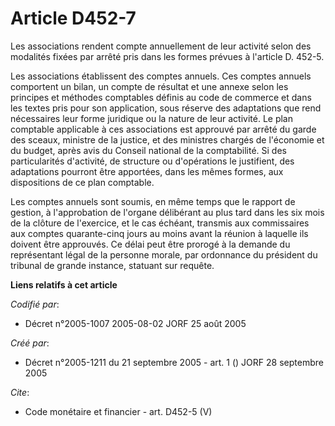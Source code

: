 # Article D452-7

Les associations rendent compte annuellement de leur activité selon des modalités fixées par arrêté pris dans les formes
prévues à l'article D. 452-5.

Les associations établissent des comptes annuels. Ces comptes annuels comportent un bilan, un compte de résultat et une
annexe selon les principes et méthodes comptables définis au code de commerce et dans les textes pris pour son application,
sous réserve des adaptations que rend nécessaires leur forme juridique ou la nature de leur activité. Le plan comptable
applicable à ces associations est approuvé par arrêté du garde des sceaux, ministre de la justice, et des ministres chargés
de l'économie et du budget, après avis du Conseil national de la comptabilité. Si des particularités d'activité, de structure
ou d'opérations le justifient, des adaptations pourront être apportées, dans les mêmes formes, aux dispositions de ce plan
comptable.

Les comptes annuels sont soumis, en même temps que le rapport de gestion, à l'approbation de l'organe délibérant au plus tard
dans les six mois de la clôture de l'exercice, et le cas échéant, transmis aux commissaires aux comptes quarante-cinq jours
au moins avant la réunion à laquelle ils doivent être approuvés. Ce délai peut être prorogé à la demande du représentant
légal de la personne morale, par ordonnance du président du tribunal de grande instance, statuant sur requête.

**Liens relatifs à cet article**

_Codifié par_:

  - Décret n°2005-1007 2005-08-02 JORF 25 août 2005

_Créé par_:

  - Décret n°2005-1211 du 21 septembre 2005 - art. 1 () JORF 28 septembre 2005

_Cite_:

  - Code monétaire et financier - art. D452-5 (V)
